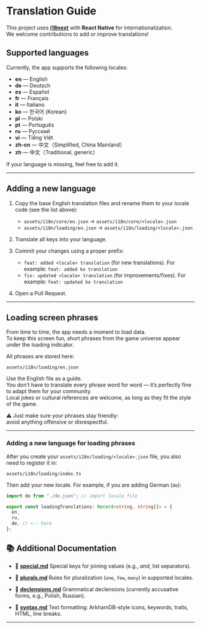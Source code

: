 # Translation Guide

This project uses **[i18next](https://www.i18next.com/)** with **React Native** for internationalization.  
We welcome contributions to add or improve translations!

## Supported languages

Currently, the app supports the following locales:

- **en** — English  
- **de** — Deutsch  
- **es** — Español  
- **fr** — Français  
- **it** — Italiano  
- **ko** — 한국어 (Korean)
- **pl** — Polski  
- **pt** — Português  
- **ru** — Русский  
- **vi** — Tiếng Việt  
- **zh-cn** — 中文（Simplified, China Mainland）  
- **zh** — 中文（Traditional, generic）

If your language is missing, feel free to add it.

---

## Adding a new language

1. Copy the base English translation files and rename them to your locale code (see the list above):

   - `assets/i18n/core/en.json` → `assets/i18n/core/<locale>.json`  
   - `assets/i18n/loading/en.json` → `assets/i18n/loading/<locale>.json`

2. Translate all keys into your language.

3. Commit your changes using a proper prefix:

   - `feat: added <locale> translation` (for new translations). For example: `feat: added ko translation`
   - `fix: updated <locale> translation` (for improvements/fixes). For example: `feat: updated ko translation`

4. Open a Pull Request.

---

## Loading screen phrases

From time to time, the app needs a moment to load data.  
To keep this screen fun, short phrases from the game universe appear under the loading indicator.

All phrases are stored here:

```
assets/i18n/loading/en.json
```


Use the English file as a guide.  
You don’t have to translate every phrase word for word — it’s perfectly fine to adapt them for your community.  
Local jokes or cultural references are welcome, as long as they fit the style of the game.  

⚠️ Just make sure your phrases stay friendly:  
avoid anything offensive or disrespectful.

---

### Adding a new language for loading phrases

After you create your `assets/i18n/loading/<locale>.json` file, you also need to register it in:

```
assets/i18n/loading/index.ts
```

Then add your new locale. For example, if you are adding German (`de`):

```ts
import de from "./de.json"; // import locale file

export const loadingTranslations: Record<string, string[]> = {
  en,
  ru,
  de, // <-- here
};

```

## 📚 Additional Documentation

* 📄 [**special.md**](./special.md)
  Special keys for joining values (e.g., *and*, list separators).

* 📄 [**plurals.md**](./plurals.md)
  Rules for pluralization (`one`, `few`, `many`) in supported locales.

* 📄 [**declensions.md**](./declensions.md)
  Grammatical declensions (currently accusative forms, e.g., Polish, Russian).

* 📄 [**syntax.md**](./syntax.md)
  Text formatting: ArkhamDB-style icons, keywords, traits, HTML, line breaks.

---
